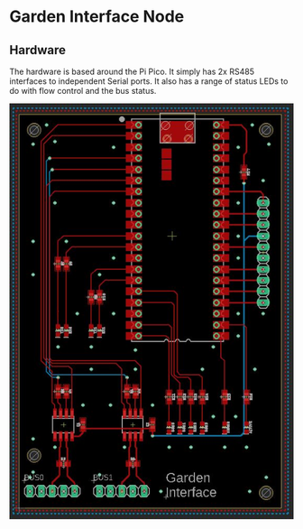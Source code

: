 # Garden Interface Node

## Hardware
The hardware is based around the Pi Pico. It simply has 2x RS485 interfaces to independent Serial ports. It also has a range of status LEDs to do with flow control and the bus status.

<p align="center"><img src="https://github.com/jamesstocktonj1/interface-node/blob/main/docs/board.jpg"></p>

